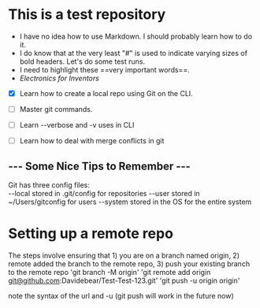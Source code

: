# This is a test repository
- I have no idea how to use Markdown. I should probably learn how to do it.
- I do know that at the very least "#" is used to indicate varying sizes of bold headers. Let's do some test runs.
- I need to highlight these ==very important words==.
- *Electronics for Inventors*

- [X] Learn how to create a local repo using Git on the CLI.
- [ ] Master git commands.
- [ ] Learn --verbose and -v uses in CLI 
- [ ] Learn how to deal with merge conflicts in git


## --- Some Nice Tips to Remember ---
Git has three config files: <br>
--local stored in .git/config for repositories
--user stored in ~/Users/gitconfig for users
--system stored in the OS for the entire system

# Setting up a remote repo
The steps involve ensuring that 1) you are on a branch named origin, 2) remote added the branch to the remote repo, 3) push your existing branch to the remote repo
'git branch -M origin'
'git remote add origin git@github.com:Davidebear/Test-Test-123.git'
'git push -u origin origin'

note the syntax of the url and -u (git push will work in the future now)
